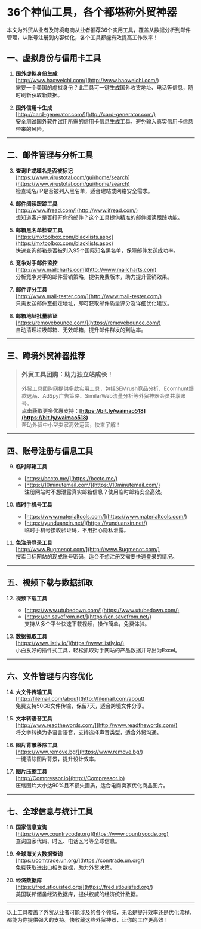 # 36个神仙工具，各个都堪称外贸神器

本文为外贸从业者及跨境电商从业者推荐36个实用工具，覆盖从数据分析到邮件管理，从账号注册到内容优化，各个工具都能有效提高工作效率！

## 一、虚拟身份与信用卡工具

1. **国外虚拟身份生成**  
   [http://www.haoweichi.com/](http://www.haoweichi.com/)  
   需要一个美国的虚拟身份？此工具可一键生成国外收货地址、电话等信息，随时刷新获取新数据。

2. **国外信用卡生成**  
   [http://card-generator.com/](http://card-generator.com/)  
   安全测试国外软件试用所需的信用卡信息生成工具，避免输入真实信用卡信息带来的风险。

---

## 二、邮件管理与分析工具

3. **查询IP或域名是否被标记**  
   [https://www.virustotal.com/gui/home/search](https://www.virustotal.com/gui/home/search)  
   检查域名/IP是否被列入黑名单，适合建站或网络安全需求。

4. **邮件阅读跟踪工具**  
   [http://www.ifread.com/](http://www.ifread.com/)  
   想知道客户是否打开你的邮件？这个工具提供精准的邮件阅读跟踪功能。

5. **邮箱黑名单检查工具**  
   [https://mxtoolbox.com/blacklists.aspx](https://mxtoolbox.com/blacklists.aspx)  
   快速查询邮箱是否被列入95个国际知名黑名单，保障邮件发送成功率。

6. **竞争对手邮件监控**  
   [http://www.mailcharts.com](http://www.mailcharts.com)  
   分析竞争对手的邮件营销策略，提供免费版本，助力提升营销效果。

7. **邮件评分工具**  
   [http://www.mail-tester.com/](http://www.mail-tester.com/)  
   只需发送邮件至指定地址，即可获取邮件质量评分及详细优化建议。

8. **邮箱地址批量验证**  
   [https://removebounce.com/](https://removebounce.com/)  
   自动清理垃圾邮箱、无效邮箱，提升邮件群发的到达率。

---

## 三、跨境外贸神器推荐

> ### **外贸工具团购：助力独立站成长！**  
> 外贸工具团购网提供多款实用工具，包括SEMrush竞品分析、Ecomhunt爆款选品、AdSpy广告策略、SimilarWeb流量分析等外贸神器会员共享账号。  
> **点击获取更多优惠支持：[https://bit.ly/waimao518](https://bit.ly/waimao518)**  
> 帮助外贸中小型卖家高效运营，快来了解！

---

## 四、账号注册与信息工具

9. **临时邮箱工具**  
   - [https://bccto.me/](https://bccto.me/)  
   - [https://10minutemail.com/](https://10minutemail.com/)  
   注册网站时不想泄露真实邮箱信息？使用临时邮箱安全高效。

10. **临时手机号工具**  
    - [https://www.materialtools.com/](https://www.materialtools.com/)  
    - [https://yunduanxin.net/](https://yunduanxin.net/)  
    临时手机号接收验证码，不用担心隐私泄露。

11. **免注册登录工具**  
    [http://www.Bugmenot.com/](http://www.Bugmenot.com/)  
    搜索目标网站的现成账号密码，适合不想注册又需要快速登录的情况。

---

## 五、视频下载与数据抓取

12. **视频下载工具**  
    - [https://www.utubedown.com/](https://www.utubedown.com/)  
    - [https://en.savefrom.net/](https://en.savefrom.net/)  
    支持从多个平台快速下载视频，操作简单，免费体验。

13. **数据抓取工具**  
    [https://www.listly.io/](https://www.listly.io/)  
    小白友好的插件式工具，轻松抓取对手网站的产品数据并导出为Excel。

---

## 六、文件管理与内容优化

14. **大文件传输工具**  
    [http://filemail.com/about](http://filemail.com/about)  
    免费支持50GB文件传输，保留7天，适合跨境文件分享。

15. **文本转语音工具**  
    [http://www.readthewords.com/](http://www.readthewords.com/)  
    将文字转换为多语言语音，支持选择声音类型，适合外贸沟通。

16. **图片背景移除工具**  
    [https://www.remove.bg/](https://www.remove.bg/)  
    一键清除图片背景，提升设计效率。

17. **图片压缩工具**  
    [http://Compressor.io](http://Compressor.io)  
    压缩图片大小达90%且不损失画质，适合电商卖家优化商品图片。

---

## 七、全球信息与统计工具

18. **国家信息查询**  
    [https://www.countrycode.org](https://www.countrycode.org)  
    查询国家代码、时区、电话区号等全球信息。

19. **全球海关大数据查询**  
    [https://comtrade.un.org/](https://comtrade.un.org/)  
    免费获取进出口相关数据，助力外贸决策。

20. **经济数据库**  
    [https://fred.stlouisfed.org/](https://fred.stlouisfed.org/)  
    美国联邦储备经济数据库，提供权威的经济统计数据。

---

以上工具覆盖了外贸从业者可能涉及的各个领域，无论是提升效率还是优化流程，都能为你提供强大的支持。快收藏这些外贸神器，让你的工作更高效！
